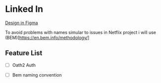# Linked In


[Design in Figma](https://www.figma.com/file/e11r3WejJQy4aZtIco6qrK/Linkedin-Clone-(Community)?node-id=8%3A0&t=S0gOd7RkUWfZqK91-0)


To avoid problems with names simular to issues in Netflix project i will use (BEM)[https://en.bem.info/methodology/]

## Feature List

- [ ] Oath2 Auth

- [ ] Bem naming convention
